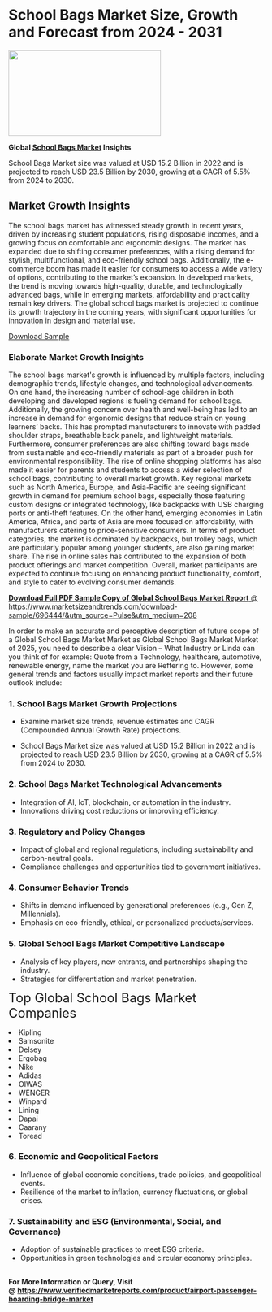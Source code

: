 <H1>School Bags Market Size, Growth and Forecast from 2024 - 2031</H1><img class="aligncenter size-medium wp-image-584254" src="https://thirdeyenews.in/wp-content/uploads/2024/09/Global-Market-Research-300x168.jpeg" alt="" width="300" height="168" /><p><strong>Global&nbsp;<a href="https://www.marketsizeandtrends.com/download-sample/696444/&amp;utm_source=Pulse&amp;utm_medium=208">School Bags Market</a> Insights</strong></p><p>School Bags Market size was valued at USD 15.2 Billion in 2022 and is projected to reach USD 23.5 Billion by 2030, growing at a CAGR of 5.5% from 2024 to 2030.</p><p><h2>Market Growth Insights</h2> <p>The school bags market has witnessed steady growth in recent years, driven by increasing student populations, rising disposable incomes, and a growing focus on comfortable and ergonomic designs. The market has expanded due to shifting consumer preferences, with a rising demand for stylish, multifunctional, and eco-friendly school bags. Additionally, the e-commerce boom has made it easier for consumers to access a wide variety of options, contributing to the market’s expansion. In developed markets, the trend is moving towards high-quality, durable, and technologically advanced bags, while in emerging markets, affordability and practicality remain key drivers. The global school bags market is projected to continue its growth trajectory in the coming years, with significant opportunities for innovation in design and material use.</p> <p><a href="#">Download Sample</a></p> <h3>Elaborate Market Growth Insights</h3> <p>The school bags market's growth is influenced by multiple factors, including demographic trends, lifestyle changes, and technological advancements. On one hand, the increasing number of school-age children in both developing and developed regions is fueling demand for school bags. Additionally, the growing concern over health and well-being has led to an increase in demand for ergonomic designs that reduce strain on young learners’ backs. This has prompted manufacturers to innovate with padded shoulder straps, breathable back panels, and lightweight materials. Furthermore, consumer preferences are also shifting toward bags made from sustainable and eco-friendly materials as part of a broader push for environmental responsibility. The rise of online shopping platforms has also made it easier for parents and students to access a wider selection of school bags, contributing to overall market growth. Key regional markets such as North America, Europe, and Asia-Pacific are seeing significant growth in demand for premium school bags, especially those featuring custom designs or integrated technology, like backpacks with USB charging ports or anti-theft features. On the other hand, emerging economies in Latin America, Africa, and parts of Asia are more focused on affordability, with manufacturers catering to price-sensitive consumers. In terms of product categories, the market is dominated by backpacks, but trolley bags, which are particularly popular among younger students, are also gaining market share. The rise in online sales has contributed to the expansion of both product offerings and market competition. Overall, market participants are expected to continue focusing on enhancing product functionality, comfort, and style to cater to evolving consumer demands. <p><a href="#"></p><p><span class=""><strong>Download Full PDF Sample Copy of Global School Bags Market Report</strong> @ <a href="https://www.marketsizeandtrends.com/download-sample/696444/&amp;utm_source=Pulse&amp;utm_medium=208" target="_blank">https://www.marketsizeandtrends.com/download-sample/696444/&amp;utm_source=Pulse&amp;utm_medium=208</a></span></p><p>In order to make an accurate and perceptive description of future scope of a Global&nbsp;School Bags Market Market as Global&nbsp;School Bags Market Market of 2025, you need to describe a clear Vision &ndash; What Industry or Linda can you think of for example: Quote from a Technology, healthcare, automotive, renewable energy, name the market you are Reffering to. However, some general trends and factors usually impact market reports and their future outlook include:</p><h3>1.&nbsp;<strong>School Bags Market Growth Projections</strong></h3><ul><li>Examine market size trends, revenue estimates and CAGR (Compounded Annual Growth Rate) projections.</li><li><p>School Bags Market size was valued at USD 15.2 Billion in 2022 and is projected to reach USD 23.5 Billion by 2030, growing at a CAGR of 5.5% from 2024 to 2030.</p></li></ul><h3>2.&nbsp;<strong>School Bags Market Technological Advancements</strong></h3><ul><li>Integration of AI, IoT, blockchain, or automation in the industry.</li><li>Innovations driving cost reductions or improving efficiency.</li></ul><h3>3.&nbsp;<strong>Regulatory and Policy Changes</strong></h3><ul><li>Impact of global and regional regulations, including sustainability and carbon-neutral goals.</li><li>Compliance challenges and opportunities tied to government initiatives.</li></ul><h3>4.&nbsp;<strong>Consumer Behavior Trends</strong></h3><ul><li>Shifts in demand influenced by generational preferences (e.g., Gen Z, Millennials).</li><li>Emphasis on eco-friendly, ethical, or personalized products/services.</li></ul><h3>5.&nbsp;<strong>Global School Bags Market Competitive Landscape</strong></h3><ul><li>Analysis of key players, new entrants, and partnerships shaping the industry.</li><li>Strategies for differentiation and market penetration.</li></ul><p data-pm-slice="1 1 []"><span style="color: inherit; font-family: inherit; font-size: 25px;">Top Global School Bags Market Companies</span></p><div class="" data-test-id=""><p><li>Kipling</li><li> Samsonite</li><li> Delsey</li><li> Ergobag</li><li> Nike</li><li> Adidas</li><li> OIWAS</li><li> WENGER</li><li> Winpard</li><li> Lining</li><li> Dapai</li><li> Caarany</li><li> Toread</li></p></div><h3>6.&nbsp;<strong>Economic and Geopolitical Factors</strong></h3><ul><li>Influence of global economic conditions, trade policies, and geopolitical events.</li><li>Resilience of the market to inflation, currency fluctuations, or global crises.</li></ul><h3>7.&nbsp;<strong>Sustainability and ESG (Environmental, Social, and Governance)</strong></h3><ul><li>Adoption of sustainable practices to meet ESG criteria.</li><li>Opportunities in green technologies and circular economy principles.</li></ul><h2><strong style="font-size: 14px;">For More Information or Query, Visit @&nbsp;</strong><a style="background-color: #ffffff; font-size: 14px;" href="https://www.marketsizeandtrends.com/report/school-bags-market/" target="_blank">https://www.verifiedmarketreports.com/product/airport-passenger-boarding-bridge-market</a></h2>

